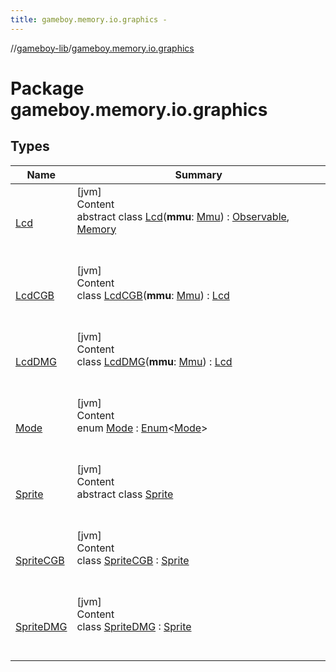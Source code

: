 ```yaml
---
title: gameboy.memory.io.graphics -
---
```

//[gameboy-lib](../index.md)/[gameboy.memory.io.graphics](index.md)



# Package gameboy.memory.io.graphics  


## Types  
  
|  Name|  Summary| 
|---|---|
| <a name="gameboy.memory.io.graphics/Lcd///PointingToDeclaration/"></a>[Lcd](-lcd/index.md)| <a name="gameboy.memory.io.graphics/Lcd///PointingToDeclaration/"></a>[jvm]  <br>Content  <br>abstract class [Lcd](-lcd/index.md)(**mmu**: [Mmu](../gameboy.memory/-mmu/index.md)) : [Observable](https://docs.oracle.com/javase/8/docs/api/java/util/Observable.html), [Memory](../gameboy.memory/-memory/index.md)  <br><br><br>
| <a name="gameboy.memory.io.graphics/LcdCGB///PointingToDeclaration/"></a>[LcdCGB](-lcd-c-g-b/index.md)| <a name="gameboy.memory.io.graphics/LcdCGB///PointingToDeclaration/"></a>[jvm]  <br>Content  <br>class [LcdCGB](-lcd-c-g-b/index.md)(**mmu**: [Mmu](../gameboy.memory/-mmu/index.md)) : [Lcd](-lcd/index.md)  <br><br><br>
| <a name="gameboy.memory.io.graphics/LcdDMG///PointingToDeclaration/"></a>[LcdDMG](-lcd-d-m-g/index.md)| <a name="gameboy.memory.io.graphics/LcdDMG///PointingToDeclaration/"></a>[jvm]  <br>Content  <br>class [LcdDMG](-lcd-d-m-g/index.md)(**mmu**: [Mmu](../gameboy.memory/-mmu/index.md)) : [Lcd](-lcd/index.md)  <br><br><br>
| <a name="gameboy.memory.io.graphics/Mode///PointingToDeclaration/"></a>[Mode](-mode/index.md)| <a name="gameboy.memory.io.graphics/Mode///PointingToDeclaration/"></a>[jvm]  <br>Content  <br>enum [Mode](-mode/index.md) : [Enum](https://kotlinlang.org/api/latest/jvm/stdlib/kotlin/-enum/index.html)<[Mode](-mode/index.md)>   <br><br><br>
| <a name="gameboy.memory.io.graphics/Sprite///PointingToDeclaration/"></a>[Sprite](-sprite/index.md)| <a name="gameboy.memory.io.graphics/Sprite///PointingToDeclaration/"></a>[jvm]  <br>Content  <br>abstract class [Sprite](-sprite/index.md)  <br><br><br>
| <a name="gameboy.memory.io.graphics/SpriteCGB///PointingToDeclaration/"></a>[SpriteCGB](-sprite-c-g-b/index.md)| <a name="gameboy.memory.io.graphics/SpriteCGB///PointingToDeclaration/"></a>[jvm]  <br>Content  <br>class [SpriteCGB](-sprite-c-g-b/index.md) : [Sprite](-sprite/index.md)  <br><br><br>
| <a name="gameboy.memory.io.graphics/SpriteDMG///PointingToDeclaration/"></a>[SpriteDMG](-sprite-d-m-g/index.md)| <a name="gameboy.memory.io.graphics/SpriteDMG///PointingToDeclaration/"></a>[jvm]  <br>Content  <br>class [SpriteDMG](-sprite-d-m-g/index.md) : [Sprite](-sprite/index.md)  <br><br><br>

